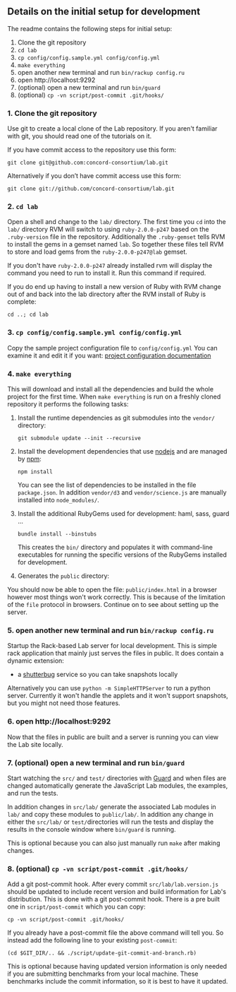 ## Details on the initial setup for development

The readme contains the following steps for initial setup:

1. Clone the git repository
2. `cd lab`
3. `cp config/config.sample.yml config/config.yml`
4. `make everything`
5. open another new terminal and run `bin/rackup config.ru`
6. open http://localhost:9292
7. (optional) open a new terminal and run `bin/guard`
8. (optional) `cp -vn script/post-commit .git/hooks/`

### 1. Clone the git repository

Use git to create a local clone of the Lab repository.
If you aren't familiar with git, you should read one of the tutorials on it.

If you have commit access to the repository use this form:

    git clone git@github.com:concord-consortium/lab.git

Alternatively if you don’t have commit access use this form:

    git clone git://github.com/concord-consortium/lab.git

### 2. `cd lab`

Open a shell and change to the `lab/` directory. The first time you `cd` into the `lab/` directory
RVM will switch to using `ruby-2.0.0-p247` based on the `.ruby-version` file in the repository.
Additionally the `.ruby-gemset` tells RVM to install the gems in a gemset named `lab`. So together
these files tell RVM to store and load gems from the `ruby-2.0.0-p247@lab` gemset.

If you don't have `ruby-2.0.0-p247` already installed rvm will display the command you need to
run to install it. Run this command if required.

If you do end up having to install a new version of Ruby with RVM change out of and back into the lab directory after the RVM install of Ruby is complete:

    cd ..; cd lab

### 3. `cp config/config.sample.yml config/config.yml`

Copy the sample project configuration file to `config/config.yml`
You can examine it and edit it if you want: [project configuration documentation](developer-doc/configuration.md)

### 4. `make everything`

This will download and install all the dependencies and build the whole project for the first time.
When `make everything` is run on a freshly cloned repository it performs the following tasks:

1.  Install the runtime dependencies as git submodules into the `vendor/` directory:

        git submodule update --init --recursive

2.  Install the development dependencies that use [nodejs](http://nodejs.org/) and
    are managed by [npm](http://npmjs.org/):

        npm install

    You can see the list of dependencies to be installed in the file `package.json`. In addition
    `vendor/d3` and `vendor/science.js` are manually installed into `node_modules/`.

3.  Install the additional RubyGems used for development: haml, sass, guard ...

        bundle install --binstubs

    This creates the `bin/` directory and populates it with command-line executables for running
    the specific versions of the RubyGems installed for development.

4.  Generates the `public` directory:

You should now be able to open the file: `public/index.html` in a browser however most things won't work correctly.
This is because of the limitation of the `file` protocol in browsers. Continue on to see about setting up the server.

### 5. open another new terminal and run `bin/rackup config.ru`

Startup the Rack-based Lab server for local development. This is simple rack application that mainly just serves
the files in public. It does contain a dynamic extension:

- a [shutterbug](https://github.com/concord-consortium/shutterbug) service so you can take snapshots locally

Alternatively you can use `python -m SimpleHTTPServer` to run a python server. Currently it won't handle the applets and it won't support snapshots, but you might not need those features.

### 6. open http://localhost:9292

Now that the files in public are built and a server is running you can view the Lab site locally.

### 7. (optional) open a new terminal and run `bin/guard`

Start watching the `src/` and `test/` directories with [Guard](dependencies.md#guard) and when files are
changed automatically generate the JavaScript Lab modules, the examples, and run the tests.

In addition changes in `src/lab/` generate the associated Lab modules in `lab/` and copy these modules
to `public/lab/`. In addition any change in either the `src/lab/` or `test/`directories will run the
tests and display the results in the console window where `bin/guard`
is running.

This is optional because you can also just manually run `make` after making changes.

### 8. (optional) `cp -vn script/post-commit .git/hooks/`

Add a git post-commit hook. After every commit `src/lab/lab.version.js` should be updated to include recent
version and build information for Lab's distribution. This is done with a git post-commit hook.
There is a pre built one in `script/post-commit` which you can copy:

    cp -vn script/post-commit .git/hooks/

If you already have a post-commit file the above command will tell you. So instead add the following line to
your existing `post-commit`:

    (cd $GIT_DIR/.. && ./script/update-git-commit-and-branch.rb)

This is optional because having updated version information is only needed if you are submitting benchmarks
from your local machine. These benchmarks include the commit information, so it is best to have it updated.

